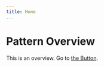 ```yaml
---
title: Home
...
```


# Pattern Overview

This is an overview. Go to [the Button](../../atoms/button-overview).